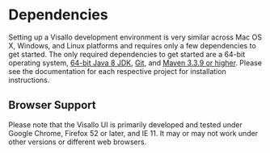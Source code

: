 # Dependencies

Setting up a Visallo development environment is very similar across Mac OS X, Windows, and Linux platforms and requires only a few dependencies to get started. The only required dependencies to get started are a 64-bit operating system, [64-bit Java 8 JDK](http://www.oracle.com/technetwork/java/javase/downloads/index.html), [Git](http://git-scm.com/), and [Maven 3.3.9 or higher](https://maven.apache.org). Please see the documentation for each respective project for installation instructions.

## Browser Support

Please note that the Visallo UI is primarily developed and tested under Google Chrome, Firefox 52 or later, and IE 11. It may or may not work under other versions or different web browsers.
